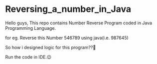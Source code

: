 # Reversing_a_number_in_Java
Hello guys, This repo contains Number Reverse Program coded in Java Programming Language.

for eg. Reverse this Number 546789 using java(i.e. 987645)

So how i designed logic for this program??🤔 

Run the code in IDE.😉

